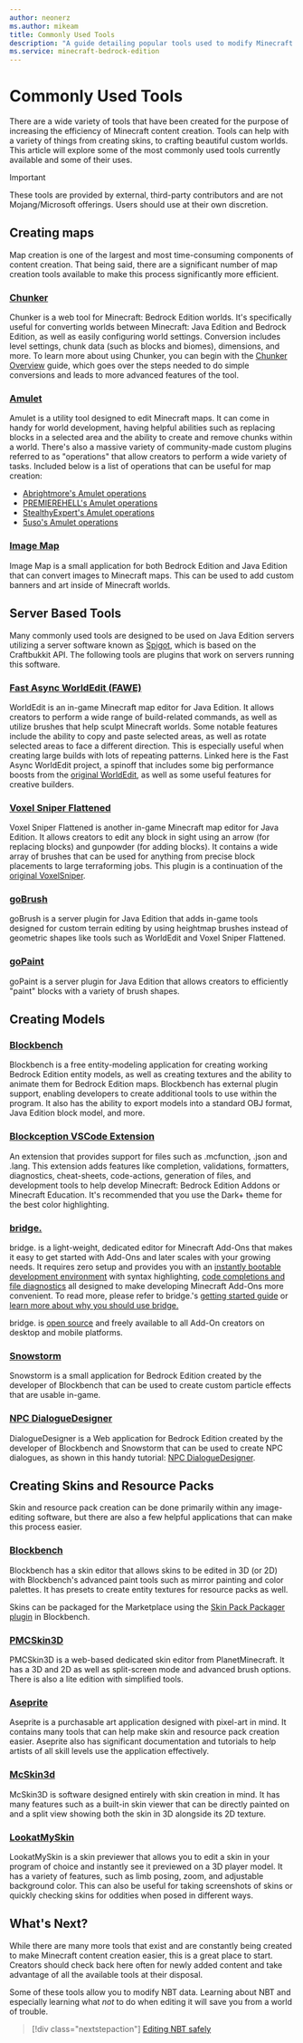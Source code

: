 ```yaml
---
author: neonerz
ms.author: mikeam
title: Commonly Used Tools
description: "A guide detailing popular tools used to modify Minecraft content"
ms.service: minecraft-bedrock-edition
---
```


# Commonly Used Tools

There are a wide variety of tools that have been created for the purpose of increasing the efficiency of Minecraft content creation. Tools can help with a variety of things from creating skins, to crafting beautiful custom worlds. This article will explore some of the most commonly used tools currently available and some of their uses.

>[!IMPORTANT]
>These tools are provided by external, third-party contributors and are not Mojang/Microsoft offerings. Users should use at their own discretion.

## Creating maps

Map creation is one of the largest and most time-consuming components of content creation. That being said, there are a significant number of map creation tools available to make this process significantly more efficient.

### [Chunker](https://chunker.app/)

Chunker is a web tool for Minecraft: Bedrock Edition worlds. It's specifically useful for converting worlds between Minecraft: Java Edition and Bedrock Edition, as well as easily configuring world settings. Conversion includes level settings, chunk data (such as blocks and biomes), dimensions, and more. To learn more about using Chunker, you can begin with the [Chunker Overview](ChunkerOverview.md) guide, which goes over the steps needed to do simple conversions and leads to more advanced features of the tool.

### [Amulet](https://www.amuletmc.com/)

Amulet is a utility tool designed to edit Minecraft maps. It can come in handy for world development, having helpful abilities such as replacing blocks in a selected area and the ability to create and remove chunks within a world. There's also a massive variety of community-made custom plugins referred to as "operations" that allow creators to perform a wide variety of tasks. Included below is a list of operations that can be useful for map creation:

- [Abrightmore's Amulet operations](https://github.com/abrightmoore/Amulet-Editor-Operations)
- [PREMIEREHELL's Amulet operations](https://github.com/PREMIEREHELL/Amulet-Plugins)
- [StealthyExpert's Amulet operations](https://github.com/StealthyExpertX/Amulet-Plugins)
- [5uso's Amulet operations](https://github.com/5uso/AmuletScripts)

### [Image Map](https://github.com/tryashtar/image-map)

Image Map is a small application for both Bedrock Edition and Java Edition that can convert images to Minecraft maps. This can be used to add custom banners and art inside of Minecraft worlds.

## Server Based Tools

Many commonly used tools are designed to be used on Java Edition servers utilizing a server software known as [Spigot](https://www.spigotmc.org/), which is based on the Craftbukkit API. The following tools are plugins that work on servers running this software.

### [Fast Async WorldEdit (FAWE)](https://www.spigotmc.org/resources/fast-async-worldedit-voxelsniper.13932/)

WorldEdit is an in-game Minecraft map editor for Java Edition. It allows creators to perform a wide range of build-related commands, as well as utilize brushes that help sculpt Minecraft worlds. Some notable features include the ability to copy and paste selected areas, as well as rotate selected areas to face a different direction. This is especially useful when creating large builds with lots of repeating patterns. Linked here is the Fast Async WorldEdit project, a spinoff that includes some big performance boosts from the [original WorldEdit](https://www.curseforge.com/minecraft/mc-mods/worldedit), as well as some useful features for creative builders.

### [Voxel Sniper Flattened](https://github.com/mcparkournet/voxel-sniper-flattened)

Voxel Sniper Flattened is another in-game Minecraft map editor for Java Edition. It allows creators to edit any block in sight using an arrow (for replacing blocks) and gunpowder (for adding blocks). It contains a wide array of brushes that can be used for anything from precise block placements to large terraforming jobs. This plugin is a continuation of the [original VoxelSniper](https://dev.bukkit.org/projects/voxelsniper).

### [goBrush](https://www.spigotmc.org/resources/gobrush.23118/)

goBrush is a server plugin for Java Edition that adds in-game tools designed for custom terrain editing by using heightmap brushes instead of geometric shapes like tools such as WorldEdit and Voxel Sniper Flattened.

### [goPaint](https://www.spigotmc.org/resources/gopaint.27717/)

goPaint is a server plugin for Java Edition that allows creators to efficiently "paint" blocks with a variety of brush shapes.

## Creating Models

### [Blockbench](https://blockbench.net/)

Blockbench is a free entity-modeling application for creating working Bedrock Edition entity models, as well as creating textures and the ability to animate them for Bedrock Edition maps. Blockbench has external plugin support, enabling developers to create additional tools to use within the program. It also has the ability to export models into a standard OBJ format, Java Edition block model, and more.

### [Blockception VSCode Extension](https://marketplace.visualstudio.com/items?itemName=BlockceptionLtd.blockceptionvscodeminecraftbedrockdevelopmentextension)

An extension that provides support for files such as .mcfunction, .json and .lang. This extension adds features like completion, validations, formatters, diagnostics, cheat-sheets, code-actions, generation of files, and development tools to help develop Minecraft: Bedrock Edition Addons or Minecraft Education. It's recommended that you use the Dark+ theme for the best color highlighting.

### [bridge.](https://bridge-core.app)

bridge. is a light-weight, dedicated editor for Minecraft Add-Ons that makes it easy to get started with Add-Ons and later scales with your growing needs. It requires zero setup and provides you with an [instantly bootable development environment](https://editor.bridge-core.app/) with syntax highlighting, [code completions and file diagnostics](https://bridge-core.app/guide/features/index.html#auto-completions-and-validation) all designed to make developing Minecraft Add-Ons more convenient. To read more, please refer to bridge.'s [getting started guide](https://bridge-core.app/guide/index.html) or [learn more about why you should use bridge.](https://bridge-core.app/guide/why-bridge.html)

bridge. is [open source](https://github.com/bridge-core/editor) and freely available to all Add-On creators on desktop and mobile platforms.

### [Snowstorm](https://jannisx11.github.io/snowstorm/)

Snowstorm is a small application for Bedrock Edition created by the developer of Blockbench that can be used to create custom particle effects that are usable in-game.

### [NPC DialogueDesigner](https://jannisx11.github.io/dialogue-designer/)

DialogueDesigner is a Web application for Bedrock Edition created by the developer of Blockbench and Snowstorm that can be used to create NPC dialogues, as shown in this handy tutorial: [NPC DialogueDesigner](NPCDialogueDesigner.md).

## Creating Skins and Resource Packs

Skin and resource pack creation can be done primarily within any image-editing software, but there are also a few helpful applications that can make this process easier.

### [Blockbench](https://blockbench.net/)

Blockbench has a skin editor that allows skins to be edited in 3D (or 2D) with Blockbench's advanced paint tools such as mirror painting and color palettes. It has presets to create entity textures for resource packs as well.

Skins can be packaged for the Marketplace using the [Skin Pack Packager plugin](https://www.blockbench.net/plugins/skin_packager) in Blockbench.

### [PMCSkin3D](https://www.planetminecraft.com/pmcskin3d/)

PMCSkin3D is a web-based dedicated skin editor from PlanetMinecraft. It has a 3D and 2D as well as split-screen mode and advanced brush options. There is also a lite edition with simplified tools.

### [Aseprite](https://www.aseprite.org/)

Aseprite is a purchasable art application designed with pixel-art in mind. It contains many tools that can help make skin and resource pack creation easier. Aseprite also has significant documentation and tutorials to help artists of all skill levels use the application effectively.

### [McSkin3d](https://github.com/paril/mcskin3d)

McSkin3D is software designed entirely with skin creation in mind. It has many features such as a built-in skin viewer that can be directly painted on and a split view showing both the skin in 3D alongside its 2D texture.

### [LookatMySkin](https://www.planetminecraft.com/mod/lookatmyskin-v10---skin-previewer/)

LookatMySkin is a skin previewer that allows you to edit a skin in your program of choice and instantly see it previewed on a 3D player model. It has a variety of features, such as limb posing, zoom, and adjustable background color. This can also be useful for taking screenshots of skins or quickly checking skins for oddities when posed in different ways.

## What's Next?

While there are many more tools that exist and are constantly being created to make Minecraft content creation easier, this is a great place to start. Creators should check back here often for newly added content and take advantage of all the available tools at their disposal.

Some of these tools allow you to modify NBT data. Learning about NBT and especially learning what *not* to do when editing it will save you from a world of trouble.

> [!div class="nextstepaction"]
> [Editing NBT safely](EditingNBTSafely.md)
